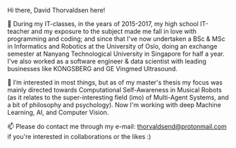 Hi there, David Thorvaldsen here!
 
📜 During my IT-classes, in the years of 2015-2017, my high school IT-teacher and my exposure to the subject made me fall in love with programming and coding; and since that I've now undertaken a BSc & MSc in Informatics and Robotics at the University of Oslo, doing an exchange semester at Nanyang Technological University in Singapore for half a year. I've also worked as a software engineer & data scientist with leading businesses like KONGSBERG and GE Vingmed Ultrasound.

🔭 I’m interested in most things, but as of my master's thesis my focus was mainly directed towards Computational Self-Awareness in Musical Robots (as it relates to the super-interesting field (imo) of Multi-Agent Systems, and a bit of philosophy and psychology). Now I'm working with deep Machine Learning, AI, and Computer Vision.

📫 Please do contact me through my e-mail: thorvaldsend@protonmail.com if you're interested in collaborations or the likes :)

<!---
theRealSherapat/theRealSherapat is a ✨ special ✨ repository because its `README.md` (this file) appears on your GitHub profile.
You can click the Preview link to take a look at your changes.
--->
